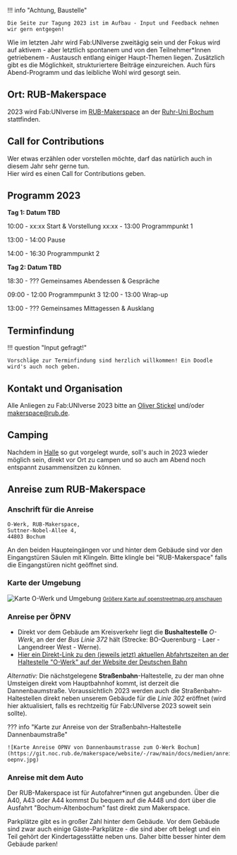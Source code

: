 
!!! info "Achtung, Baustelle"
	
	Die Seite zur Tagung 2023 ist im Aufbau - Input und Feedback nehmen wir gern entgegen!

Wie im letzten Jahr wird Fab:UNIverse zweitägig sein und der Fokus wird auf aktivem - aber letztlich spontanem und von den Teilnehmer\*Innen getriebenem - Austausch entlang einiger Haupt-Themen liegen. Zusätzlich gibt es die Möglichkeit, strukturiertere Beiträge einzureichen. Auch fürs Abend-Programm und das leibliche Wohl wird gesorgt sein. 


## Ort: RUB-Makerspace

2023 wird Fab:UNIverse im [RUB-Makerspace](https://makerspace.rub.de) an der [Ruhr-Uni Bochum](www.rub.de) stattfinden.

## Call for Contributions

Wer etwas erzählen oder vorstellen möchte, darf das natürlich auch in diesem Jahr sehr gerne tun.  
Hier wird es einen Call for Contributions geben.


## Programm 2023

**Tag 1: Datum TBD**

10:00 - xx:xx	Start & Vorstellung
xx:xx - 13:00	Programmpunkt 1

13:00 - 14:00	Pause

14:00 - 16:30	Programmpunkt 2

**Tag 2: Datum TBD**

18:30 - ???		Gemeinsames Abendessen & Gespräche

09:00 - 12:00	Programmpunkt 3
12:00 - 13:00	Wrap-up

13:00 - ???		Gemeinsames Mittagessen & Ausklang

## Terminfindung

!!! question "Input gefragt!"
	
	Vorschläge zur Terminfindung sind herzlich willkommen! Ein Doodle wird's auch noch geben.


## Kontakt und Organisation

Alle Anliegen zu Fab:UNIverse 2023 bitte an [Oliver Stickel](https://einrichtungen.ruhr-uni-bochum.de/de/oliver-stickel) und/oder [makerspace@rub.de](makerspace@rub.de).


## Camping

Nachdem in [Halle](2022.md) so gut vorgelegt wurde, soll's auch in 2023 wieder möglich sein, direkt vor Ort zu campen und so auch am Abend noch entspannt zusammensitzen zu können. 

## Anreise zum RUB-Makerspace

### Anschrift für die Anreise

    O-Werk, RUB-Makerspace,   
    Suttner-Nobel-Allee 4,  
    44803 Bochum

An den beiden Haupteingängen vor und hinter dem Gebäude sind vor den Eingangstüren Säulen mit Klingeln. Bitte klingle bei "RUB-Makerspace" falls die Eingangstüren nicht geöffnet sind.

### Karte der Umgebung

![Karte O-Werk und Umgebung](https://git.noc.rub.de/makerspace/website/-/raw/main/docs/medien/anreise-makerspace.jpg)
<small><a href="https://www.openstreetmap.org/#map=19/51.46539/7.25983">Größere Karte auf openstreetmap.org anschauen</a></small>

### Anreise per ÖPNV  

- Direkt vor dem Gebäude am Kreisverkehr liegt die **Bushaltestelle** *O-Werk*, an der der *Bus Linie 372* hält (Strecke: BO-Querenburg - Laer - Langendreer West - Werne). 
- [Hier ein Direkt-Link zu den (jeweils jetzt) aktuellen Abfahrtszeiten an der Haltestelle "O-Werk" auf der Website der Deutschen Bahn](https://reiseauskunft.bahn.de/bin/bhftafel.exe/dn?ld=4329&country=DEU&protocol=https:&rt=1&input=O-Werk,%20Bochum%23375967&boardType=dep&time=actual&productsFilter=1111110001&start=yes&)

*Alternativ:* Die nächstgelegene **Straßenbahn**-Haltestelle, zu der man ohne Umsteigen direkt vom Hauptbahnhof kommt, ist derzeit die Dannenbaumstraße. Voraussichtlich 2023 werden auch die Straßenbahn-Haltestellen direkt neben unserem Gebäude für die *Linie 302* eröffnet (wird hier aktualisiert, falls es rechtzeitig für Fab:UNIverse 2023 soweit sein sollte).

??? info "Karte zur Anreise von der Straßenbahn-Haltestelle Dannenbaumstraße"

    ![Karte Anreise ÖPNV von Dannenbaumstrasse zum O-Werk Bochum](https://git.noc.rub.de/makerspace/website/-/raw/main/docs/medien/anreise-oepnv.jpg)

### Anreise mit dem Auto

Der RUB-Makerspace ist für Autofahrer\*innen gut angebunden. Über die A40, A43 oder A44 kommst Du bequem auf die A448 und dort über die Ausfahrt "Bochum-Altenbochum" fast direkt zum Makerspace. 

Parkplätze gibt es in großer Zahl hinter dem Gebäude. Vor dem Gebäude sind zwar auch einige Gäste-Parkplätze - die sind aber oft belegt und ein Teil gehört der Kindertagesstätte neben uns. Daher bitte besser hinter dem Gebäude parken!
